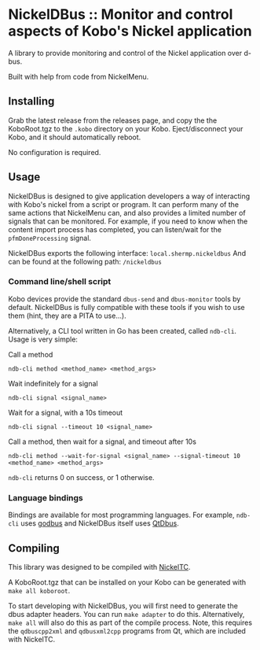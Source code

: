 # NickelDBus :: Monitor and control aspects of Kobo's Nickel application

A library to provide monitoring and control of the Nickel application over d-bus.

Built with help from code from NickelMenu.

## Installing

Grab the latest release from the releases page, and copy the the KoboRoot.tgz to the `.kobo` directory on your Kobo. Eject/disconnect your Kobo, and it should automatically reboot.

No configuration is required.

## Usage

NickelDBus is designed to give application developers a way of interacting with Kobo's nickel from a script or program. It can perform many of the same actions that NickelMenu can, and also provides a limited number of signals that can be monitored. For example, if you need to know when the content import process has completed, you can listen/wait for the `pfmDoneProcessing` signal.

NickelDBus exports the following interface:
```local.shermp.nickeldbus```
And can be found at the following path:
```/nickeldbus```

### Command line/shell script

Kobo devices provide the standard `dbus-send` and `dbus-monitor` tools by default. NickelDBus is fully compatible with these tools if you wish to use them (hint, they are a PITA to use...).

Alternatively, a CLI tool written in Go has been created, called `ndb-cli`. Usage is very simple:

Call a method
```
ndb-cli method <method_name> <method_args>
```
Wait indefinitely for a signal
```
ndb-cli signal <signal_name>
```
Wait for a signal, with a 10s timeout
```
ndb-cli signal --timeout 10 <signal_name>
```
Call a method, then wait for a signal, and timeout after 10s
```
ndb-cli method --wait-for-signal <signal_name> --signal-timeout 10 <method_name> <method_args>
```

`ndb-cli` returns 0 on success, or 1 otherwise.

### Language bindings

Bindings are available for most programming languages. For example, `ndb-cli` uses [godbus](https://github.com/godbus/dbus) and NickelDBus itself uses [QtDbus](https://doc.qt.io/qt-5/qtdbus-index.html).

## Compiling

This library was designed to be compiled with [NickelTC](https://github.com/geek1011/NickelTC).

A KoboRoot.tgz that can be installed on your Kobo can be generated with `make all koboroot`.

To start developing with NickelDBus, you will first need to generate the dbus adapter headers. You can run `make adapter` to do this. Alternatively, `make all` will also do this as part of the compile process. Note, this requires the `qdbuscpp2xml` and `qdbusxml2cpp` programs from Qt, which are included with NickelTC. 